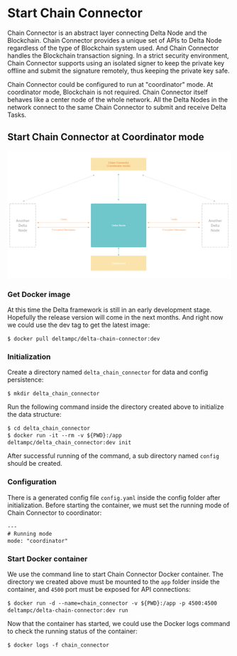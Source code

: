 # Start Chain Connector

Chain Connector is an abstract layer connecting Delta Node and the Blockchain. Chain Connector provides a unique set of APIs to Delta Node regardless of the type of Blockchain system used. And Chain Connector handles the Blockchain transaction signing. In a strict security environment, Chain Connector supports using an isolated signer to keep the private key offline and submit the signature remotely, thus keeping the private key safe.

Chain Connector could be configured to run at "coordinator" mode. At coordinator mode, Blockchain is not required. Chain Connector itself behaves like a center node of the whole network. All the Delta Nodes in the network connect to the same Chain Connector to submit and receive Delta Tasks.

## Start Chain Connector at Coordinator mode

![Delta network structure in coordinator mode](../.gitbook/assets/image%20%282%29.png)

### Get Docker image

At this time the Delta framework is still in an early development stage. Hopefully the release version will come in the next months. And right now we could use the dev tag to get the latest image:

```text
$ docker pull deltampc/delta-chain-connector:dev
```

### Initialization

Create a directory named `delta_chain_connector` for data and config persistence:

```text
$ mkdir delta_chain_connector
```

Run the following command inside the directory created above to initialize the data structure:

```text
$ cd delta_chain_connector
$ docker run -it --rm -v ${PWD}:/app deltampc/delta_chain_connector:dev init
```

After successful running of the command, a sub directory named `config` should be created.

### Configuration

There is a generated config file `config.yaml` inside the config folder after initialization. Before starting the container, we must set the running mode of Chain Connector to coordinator:

```text
---
# Running mode
mode: "coordinator"
```

### Start Docker container

We use the command line to start Chain Connector Docker container. The directory we created above must be mounted to the `app` folder inside the container, and `4500` port must be exposed for API connections:

```text
$ docker run -d --name=chain_connector -v ${PWD}:/app -p 4500:4500 deltampc/delta-chain-connector:dev run
```

Now that the container has started, we could use the Docker logs command to check the running status of the container:

```text
$ docker logs -f chain_connector
```
